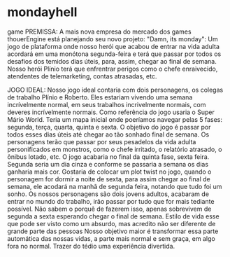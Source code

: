 # mondayhell
game
PREMISSA:
  A mais nova empresa do mercado dos games thouerEngine está planejando seu novo projeto: "Damn, its monday": Um jogo de plataforma onde nosso herói que acabou de entrar na vida adulta acordará em uma monótona segunda-feira e terá que passar por todos os desafios dos temidos dias úteis, para, assim, chegar ao final de semana. Nosso herói Plínio terá que enfrentrar perigos como o chefe enraivecido, atendentes de telemarketing, contas atrasadas, etc.

JOGO IDEAL: 
  Nosso jogo ideal contaria com dois personagens, os colegas de trabalho Plínio e Roberto. Eles estariam vivendo uma semana incrívelmente normal, em seus trabalhos incrivelmente normais, com deveres incrívelmente normais. Como referência do jogo usaria o Super Mário World. Teria um mapa inicial onde poeríamos navegar pelas 5 fases: segunda, terça, quarta, quinta e sexta. O objetivo do jogo é passar por todos esses dias úteis até chegar ao tão sonhado final de semana. Os personagens terão que passar por seus pesadelos da vida adulta personificados em monstros, como o chefe irritado, o relatório atrasado, o ônibus lotado, etc. O jogo acabaria no final da quinta fase, sexta feira. Segunda seria um dia cinza e conforme se passaria a semana os dias ganharia mais cor. Gostaria de colocar um plot twist no jogo, quando o personagem for dormir a noite de sexta, para assim chegar ao final de semana, ele acodará na manhã de segunda feira, notando que tudo foi um sonho. 
  Os nossos personagens são dois jovens adultos, acabaram de entrar no mundo do trabalho, irão passar por tudo que for mais tediante possível. Não sabem o porquê de fazerem isso, apenas sobrevivem de segunda a sexta esperando chegar o final de semana. Estilo de vida esse que pode ser visto como um absurdo, mas acredito não ser diferente de grande parte das pessoas
  Nosso objetivo maior é transformar essa parte automática das nossas vidas, a parte mais normal e sem graça, em algo fora no normal. Trazer do tédio uma experiência divertida. 

